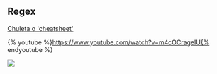 ## Regex

[Chuleta o 'cheatsheet'](https://www.dataquest.io/blog/large_files/python-regular-expressions-cheat-sheet.pdf)


{% youtube %}https://www.youtube.com/watch?v=m4cOCrageIU{% endyoutube %}

<!--
utilizando métodos de cadena como `split` y` find` y utilizando listas y corte de cadena para extraer partes de las líneas.



Esta tarea de búsqueda y extracción es tan común que Python tiene una biblioteca muy poderosa llamada ** expresiones regulares ** que maneja muchas de estas tareas con bastante elegancia. La razón por la que no hemos introducido expresiones regulares anteriormente en el libro es que, si bien son muy potentes, son un poco complicadas y su sintaxis requiere un tiempo para acostumbrarse.

Las expresiones regulares son casi su propio lenguaje de programación para buscar y analizar cadenas. De hecho, se han escrito libros completos sobre el tema de las expresiones regulares. En este capítulo, solo cubriremos los conceptos básicos de las expresiones regulares. Para más detalles sobre expresiones regulares, vea:

[http://en.wikipedia.org/wiki/Regular_expression](http://en.wikipedia.org/wiki/Regular_expression)

[https://docs.python.org/2/library/re.html](https://docs.python.org/2/library/re.html)

La biblioteca de expresiones regulares `re` debe importarse en su programa antes de poder usarla. El uso más simple de la biblioteca de expresiones regulares es la función `search ()`. El siguiente programa demuestra un uso trivial de la función de búsqueda.



Abrimos el archivo, recorramos cada línea y usamos la expresión regular `search ()` para imprimir solo las líneas que contienen la cadena "De:". Este programa no utiliza el poder real de las expresiones regulares, ya que podríamos haber utilizado `line.find ()` con la misma facilidad para lograr el mismo resultado.



El poder de las expresiones regulares llega cuando agregamos caracteres especiales a la cadena de búsqueda que nos permiten controlar con mayor precisión qué líneas coinciden con la cadena. Agregar estos caracteres especiales a nuestra expresión regular nos permite realizar comparaciones y extracciones sofisticadas mientras escribimos muy poco código.

Por ejemplo, el carácter de intercalación se usa en expresiones regulares para coincidir con "el principio" de una línea. Podríamos cambiar nuestro programa para que solo coincida con las líneas donde "De:" estaba al principio de la línea de la siguiente manera:

Ahora solo haremos coincidir las líneas que ** comiencen con ** la cadena "De:". Este es todavía un ejemplo muy simple que podríamos haber hecho de manera equivalente con el método `startswith ()` de la biblioteca de cadenas. Pero sirve para introducir la idea de que las expresiones regulares contienen caracteres de acción especiales que nos dan más control en cuanto a qué coincidirá con la expresión regular.



## [Coincidencia de caracteres en expresiones regulares] (# expresiones de coincidencia de caracteres en expresiones regulares)

Hay una serie de otros caracteres especiales que nos permiten construir expresiones regulares aún más potentes. El carácter especial más utilizado es el punto o punto final, que coincide con cualquier carácter.



En el siguiente ejemplo, la expresión regular "F..m:" coincidiría con cualquiera de las cadenas "De:", "Fxxm:", "F12m:" o "F! @M:", ya que los caracteres del período en el Expresión regular coincide con cualquier carácter.

Esto es particularmente poderoso cuando se combina con la capacidad de indicar que un carácter se puede repetir cualquier número de veces utilizando los caracteres "*" o "+" en su expresión regular. Estos caracteres especiales significan que, en lugar de coincidir con un solo carácter en la cadena de búsqueda, coinciden con cero o más caracteres (en el caso del asterisco) o uno o más de los caracteres (en el caso del signo más) .

Podemos restringir aún más las líneas con las que combinamos utilizando un carácter repetido ** de comodín ** en el siguiente ejemplo:

La cadena de búsqueda "` ^ `From:. + @" Coincidirá con las líneas que comienzan con "From:", seguido de uno o más caracteres (". +"), Seguido de un signo de at. Así que esto coincidirá con la siguiente línea:

** `From:` ** `uct.ac.za`

Puede pensar que el comodín ". +" Se expande para hacer coincidir todos los caracteres entre el carácter de dos puntos y el signo de inicio.

** `De:` **

Es bueno pensar que los caracteres de más y asterisco son "agresivos". Por ejemplo, la siguiente cadena coincidiría con la última at-sign en la cadena cuando el ". +" Empuja hacia afuera, como se muestra a continuación:

** `From:` ** `iupui.edu`

Es posible decirle a un asterisco o signo de más que no sea tan "codicioso" agregando otro personaje. Consulte la documentación detallada para obtener información sobre cómo desactivar el comportamiento codicioso.



## [Extracción de datos usando expresiones regulares] (# extracting-data-using-regular-expresiones)

Si queremos extraer datos de una cadena en Python, podemos usar el método `findall ()` para extraer todas las subcadenas que coinciden con una expresión regular. Usemos el ejemplo de querer extraer todo lo que parece una dirección de correo electrónico desde cualquier línea, independientemente del formato. Por ejemplo, queremos extraer las direcciones de correo electrónico de cada una de las siguientes líneas:

```From stephen.marquard@uct.ac.za Sat Jan  5 09:14:16 2008Return-Path: &lt;postmaster@collab.sakaiproject.org&gt;          for &lt;source@collab.sakaiproject.org&gt;;Received: (from apache@localhost)Author: stephen.marquard@uct.ac.za```
No queremos escribir código para cada uno de los tipos de líneas, dividir y dividir de manera diferente para cada línea. Este programa siguiente utiliza `findall ()` para encontrar las líneas con direcciones de correo electrónico en ellas y extraer una o más direcciones de cada una de esas líneas.



El método `findall ()` busca la cadena en el segundo argumento y devuelve una lista de todas las cadenas que parecen direcciones de correo electrónico. Estamos utilizando una secuencia de dos caracteres que coincide con un carácter que no es un espacio en blanco (`\` S).

La salida del programa sería:

```['csev@umich.edu', 'cwen@iupui.edu']```
Al traducir la expresión regular, estamos buscando subcadenas que tengan al menos un carácter que no sea un espacio en blanco, seguido de un signo en, seguido de al menos un carácter más que no sea un espacio en blanco. La "` \ `S +" coincide con la mayor cantidad posible de caracteres que no sean espacios en blanco.

La expresión regular coincidiría dos veces (csev@umich.edu y cwen@iupui.edu), pero no coincidiría con la cadena "@ 2PM" porque no hay caracteres que no estén en blanco ** antes ** del signo de inicio. Podemos usar esta expresión regular en un programa para leer todas las líneas de un archivo e imprimir cualquier cosa que parezca una dirección de correo electrónico de la siguiente manera:

Leemos cada línea y luego extraemos todas las subcadenas que coinciden con nuestra expresión regular. Como `findall ()` devuelve una lista, simplemente verificamos si el número de elementos en nuestra lista devuelta es más que cero para imprimir solo las líneas donde encontramos al menos una subcadena que parece una dirección de correo electrónico.

Si ejecutamos el programa en `mbox.txt` obtenemos el siguiente resultado:

```['wagnermr@iupui.edu']['cwen@iupui.edu']['&lt;postmaster@collab.sakaiproject.org&gt;']['&lt;200801032122.m03LMFo4005148@nakamura.uits.iupui.edu&gt;']['&lt;source@collab.sakaiproject.org&gt;;']['&lt;source@collab.sakaiproject.org&gt;;']['&lt;source@collab.sakaiproject.org&gt;;']['apache@localhost)']['source@collab.sakaiproject.org;']```
Algunas de nuestras direcciones de correo electrónico tienen caracteres incorrectos como "` & lt; `" o ";" Al principio o al final. Declaramos que solo nos interesa la parte de la cadena que comienza y termina con una letra o un número.

Para hacer esto, usamos otra característica de las expresiones regulares. Los corchetes se utilizan para indicar un conjunto de múltiples caracteres aceptables que estamos dispuestos a considerar que coincidan. En cierto sentido, el "` \ `S" está pidiendo que coincida con el conjunto de "caracteres que no son espacios en blanco". Ahora vamos a ser un poco más explícitos en términos de los caracteres con los que coincidiremos.

Aquí está nuestra nueva expresión regular:

```[a-zA-Z0-9]\S*@\S*[a-zA-Z]```
Esto se está complicando un poco y puedes empezar a ver por qué las expresiones regulares son su propio lenguaje. Al traducir esta expresión regular, estamos buscando subcadenas que comiencen con una ** sola ** minúscula, mayúscula o número "[a-zA-Z0-9]", seguido de cero o más caracteres que no estén en blanco (" `\` S * "), seguido de un signo at, seguido de cero o más caracteres que no estén en blanco (" `\` S * "), seguido de una letra mayúscula o minúscula. Tenga en cuenta que cambiamos de "+" a "*" para indicar cero o más caracteres que no están en blanco ya que "[a-zA-Z0-9]" ya es un carácter que no está en blanco. Recuerde que el "*" o "+" se aplica al carácter único inmediatamente a la izquierda del signo más o asterisco.



Si usamos esta expresión en nuestro programa, nuestros datos son mucho más limpios:

```...['wagnermr@iupui.edu']['cwen@iupui.edu']['postmaster@collab.sakaiproject.org']['200801032122.m03LMFo4005148@nakamura.uits.iupui.edu']['source@collab.sakaiproject.org']['source@collab.sakaiproject.org']['source@collab.sakaiproject.org']['apache@localhost']```
Observe que en las líneas "source@collab.sakaiproject.org", nuestra expresión regular eliminó dos letras al final de la cadena ("` & gt; `;"). Esto se debe a que cuando agregamos "[a-zA-Z]" al final de nuestra expresión regular, estamos exigiendo que cualquier cadena que encuentre el analizador de expresiones regulares debe terminar con una letra. Entonces, cuando ve "" & gt; `" después de "sakaiproject.org` & gt;` " simplemente se detiene en la última letra "coincidente" que encontró (es decir, la "g" fue la última buena coincidencia).

También tenga en cuenta que la salida del programa es una lista de Python que tiene una cadena como elemento único en la lista.

## [Combinando búsqueda y extracción] (# combinando, buscando y extrayendo)

Si queremos encontrar números en líneas que comiencen con la cadena "X-", como por ejemplo:

```X-DSPAM-Confidence: 0.8475X-DSPAM-Probability: 0.0000```
No solo queremos números de punto flotante de ninguna línea. Solo queremos extraer números de líneas que tengan la sintaxis anterior.

Podemos construir la siguiente expresión regular para seleccionar las líneas:

```^X-.*: [0-9.]+```
Tras traducir esto, estamos diciendo que queremos líneas que comiencen con "X-", seguidas de cero o más caracteres (". *"), Seguidas de dos puntos (":") y luego un espacio. Después del espacio, estamos buscando uno o más caracteres que sean un dígito (0-9) o un punto "[0-9.] +". Tenga en cuenta que dentro de los corchetes, el período coincide con un período real (es decir, no es un comodín entre los corchetes).

Esta es una expresión muy tensa que coincidirá prácticamente solo con las líneas que nos interesan de la siguiente manera:

Cuando ejecutamos el programa, vemos que los datos están bien filtrados para mostrar solo las líneas que estamos buscando.

```X-DSPAM-Confidence: 0.8475X-DSPAM-Probability: 0.0000X-DSPAM-Confidence: 0.6178X-DSPAM-Probability: 0.0000```
Pero ahora tenemos que resolver el problema de extraer los números. Si bien sería lo suficientemente simple como para usar `split`, podemos usar otra característica de las expresiones regulares para buscar y analizar la línea al mismo tiempo.



Los paréntesis son otro carácter especial en las expresiones regulares. Cuando agrega paréntesis a una expresión regular, se ignoran cuando coinciden con la cadena. Pero cuando está utilizando `findall ()`, los paréntesis indican que mientras desea que la expresión completa coincida, solo le interesa extraer una parte de la subcadena que coincida con la expresión regular.



Entonces hacemos el siguiente cambio a nuestro programa:

En lugar de llamar a `search ()`, agregamos paréntesis a la parte de la expresión regular que representa el número de punto flotante para indicar que solo queremos que `findall ()` nos devuelva la parte del número de punto flotante de la cadena correspondiente .

La salida de este programa es la siguiente:

```['0.8475']['0.0000']['0.6178']['0.0000']['0.6961']['0.0000']..```
Los números aún están en una lista y deben convertirse de cadenas a puntos flotantes, pero hemos utilizado el poder de las expresiones regulares para buscar y extraer la información que encontramos interesante.

Como otro ejemplo de esta técnica, si observa el archivo, hay varias líneas del formulario:

```Details: http://source.sakaiproject.org/viewsvn/?view=rev&amp;rev=39772```
Si quisiéramos extraer todos los números de revisión (el número entero al final de estas líneas) utilizando la misma técnica anterior, podríamos escribir el siguiente programa:

Tras traducir nuestra expresión regular, buscamos líneas que comiencen con "Detalles:", seguidas de cualquier número de caracteres (". *"), Seguidas de "rev =" y luego con uno o más dígitos. Queremos encontrar líneas que coincidan con la expresión completa, pero solo queremos extraer el número entero al final de la línea, por lo que rodeamos "[0-9] +" con paréntesis.

Cuando ejecutamos el programa, obtenemos el siguiente resultado:

```['39772']['39771']['39770']['39769']...```
Recuerde que el "[0-9] +" es "codicioso" y trata de hacer una cadena de dígitos tan grande como sea posible antes de extraer esos dígitos. Este comportamiento "codicioso" es la razón por la que obtenemos los cinco dígitos para cada número. La biblioteca de expresiones regulares se expande en ambas direcciones hasta que encuentra un no dígito, o el principio o el final de una línea.

Ahora podemos usar expresiones regulares para rehacer un ejercicio anterior en el libro en el que estábamos interesados ​​en la hora del día de cada mensaje de correo. Buscamos líneas de la forma:

```From stephen.marquard@uct.ac.za Sat Jan  5 09:14:16 2008```
Y quería extraer la hora del día para cada línea. Anteriormente hicimos esto con dos llamadas a `split`. Primero, la línea se dividió en palabras y luego sacamos la quinta palabra y la dividimos nuevamente en el carácter de dos puntos para sacar los dos caracteres que nos interesaban.

Si bien esto funcionó, en realidad resulta en un código bastante frágil que asume que las líneas están bien formateadas. Si tuviera que agregar suficientes comprobaciones de errores (o un bloque grande de try / except) para asegurarse de que su programa nunca fallara cuando se le presentaban líneas de formato incorrecto, el código se inflaría a 10-15 líneas de código que era bastante difícil de leer.

Podemos hacer esto de una manera mucho más simple con la siguiente expresión regular:

```^From .* [0-9][0-9]:```
La traducción de esta expresión regular es que estamos buscando líneas que comiencen con "De" (note el espacio), seguido de cualquier número de caracteres (". *"), Seguido de un espacio, seguido de dos dígitos "[0 -9] [0-9] ", seguido de un carácter de dos puntos. Esta es la definición de los tipos de líneas que estamos buscando.

Para extraer solo la hora usando `findall ()`, agregamos paréntesis alrededor de los dos dígitos de la siguiente manera:

```^From .* ([0-9][0-9]):```
Esto resulta en el siguiente programa:

<iframe src="https://trinket.io/embed/python3/f6f0612e41" width="100%" height="356" frameborder="0" marginwidth="0" marginheight="0" allowfullscreen></iframe>

## El caracter de escape

Para utilizar en nuestras expresiones regulares caracteres propios de las expresiones regulares, utilizaremos la contrabarra '\' para que nuestro código no identifique el caracter al que acompaña como elemento propio de la regex.

```python
import re
x = 'We just received $10.00 for cookies.'
y = re.findall('\$[0-9.]+',x)
```
-->

![](img/Cap.png)